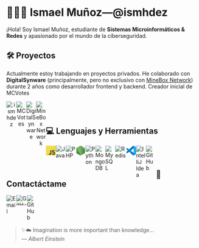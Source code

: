 # 👨🏻‍💻 Ismael Muñoz&mdash;@ismhdez

¡Hola! Soy Ismael Muñoz, estudiante de **Sistemas Microinformáticos & Redes** y apasionado por el mundo de la ciberseguridad.

## 🛠 Proyectos
Actualmente estoy trabajando en proyectos privados. He colaborado con **DigitalSynware** (principalmente, pero no exclusivo con [MineBox Network](https://minebox.es?ref=github_ismhdez)) durante 2 años como desarrollador frontend y backend. Creador inicial de MCVotes 
<center>
  <img align="left" title="ismhdez" src="https://pbs.twimg.com/profile_images/1338109316990164993/91WEJ6po_400x400.jpg" width="26px">
  <img align="left" title="MCVotes" src="https://servidoresdeminecraft.net/inc/img/logo.png" width="26px">
  <img align="left" title="DigitalSynware" src="https://digitalsynware.com/inc/img/logos/logo_gradient.png" width="26px">
  <img align="left" title="MineBox Network" src="https://mclist.co/api/render/favicon/d38cda9615e6c52abfe1948e635b4ef8cad7b22c5d419550ad63dc164ac9921f" width="26px">
</center>
<br />
<br />

## 💻 Lenguajes y Herramientas
<img align="left" alt="JavaScript" width="26px" src="https://raw.githubusercontent.com/github/explore/80688e429a7d4ef2fca1e82350fe8e3517d3494d/topics/javascript/javascript.png" >
<img align="left" alt="Java" width="26px" src="https://i.imgur.com/cE3CFGf.png" >
<img align="left" alt="PHP" width="26px" src="https://cdn3.iconfinder.com/data/icons/popular-services-brands/512/php-512.png" >
<img align="left" alt="Node.JS" width="26px" src="https://raw.githubusercontent.com/github/explore/80688e429a7d4ef2fca1e82350fe8e3517d3494d/topics/nodejs/nodejs.png" >
<img align="left" alt="Python" width="26px" src="https://upload.wikimedia.org/wikipedia/commons/thumb/c/c3/Python-logo-notext.svg/768px-Python-logo-notext.svg.png" >
<img align="left" alt="MongoDB" width="26px" src="https://img.icons8.com/color/452/mongodb.png" >
<img align="left" alt="MySQL" width="26px" src="https://storage.googleapis.com/production-hostgator-v1-0-8/648/227648/YF9aRJfO/9e25c498489a4627860d943b2d8749ea" >
<img align="left" alt="Redis" width="29px" src="https://i.imgur.com/zLAtGKV.png" >
<img align="left" alt="VSCode" width="26px" src="https://raw.githubusercontent.com/github/explore/80688e429a7d4ef2fca1e82350fe8e3517d3494d/topics/visual-studio-code/visual-studio-code.png" >
<img align="left" alt="IntelliJ Idea" width="26px" src="https://i.imgur.com/Agb22jo.png" >
<img align="left" alt="GitHub" width="26px" src="https://github.com/fluidicon.png" >
<br />
<br />

## 📨 Contactáctame
<a href="mailto:ismael@ismhdez.es"><img align="left" alt="Email" width="26px" src="https://cdn.icon-icons.com/icons2/2631/PNG/512/gmail_new_logo_icon_159149.png" ></a>
<!--<a href="https://twitter.com/ismhdez23"><img align="left" alt="Twitter" width="28px" height="26px" src="https://upload.wikimedia.org/wikipedia/fr/thumb/c/c8/Twitter_Bird.svg/1200px-Twitter_Bird.svg.png" ></a>
<a href="https://instagram.com/ismhdez"><img align="left" alt="Instagram" width="26px" src="https://upload.wikimedia.org/wikipedia/commons/thumb/9/96/Instagram.svg/1024px-Instagram.svg.png" ></a>-->
<img title="Ismael#1169" align="left" alt="GitHub" width="28px" height="27px" src="https://discord.com/assets/847541504914fd33810e70a0ea73177e.ico" >
<a href="https://github.com/ismhdez"><img align="left" alt="GitHub" width="26px" src="https://github.com/fluidicon.png" ></a>

<br />
<br />
<br />
<br />

> ✨☁️ Imagination is more important than knowledge...  
> *&mdash; Albert Einstein*

